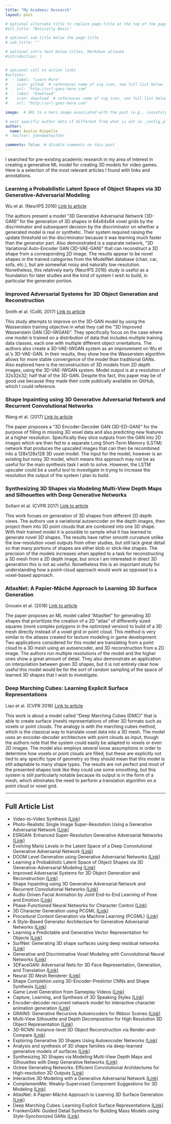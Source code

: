 ```yaml
---
title: "My Academic Research"
layout: post

# optional alternate title to replace page.title at the top of the page
#alt_title: "Basically Basic"

# optional sub-title below the page title
# sub_title: ""

# optional intro text below titles, Markdown allowed
#introduction: |


# optional call to action links
#actions:
#  - label: "Learn More"
#    icon: github  # references name of svg icon, see full list below
#    url: "http://url-goes-here.com"
#  - label: "Download"
#    icon: download  # references name of svg icon, see full list below
#    url: "http://url-goes-here.com"

image:  # URL to a hero image associated with the post (e.g., /assets/page-pic.jpg)

# post specific author data if different from what is set in _config.yml
author:
  name: Austin Riopelle
#  twitter: johndoetwitter

comments: false  # disable comments on this post
---
```

I searched for pre-existing academic research in my area of interest in creating a generative ML model for creating 3D models for video games. Here is a selection of the most relevant articles I found with links and annotations.


### Learning a Probabilistic Latent Space of Object Shapes via 3D Generative-Adversarial Modeling

Wu et al. (NeurIPS 2016)
[Link to article](https://arxiv.org/pdf/1610.07584.pdf)

The authors present a model “3D Generative Adversarial Network (3D-GAN)”  for the generation of 3D shapes in 64x64x64 voxel grids by the discriminator and subsequent decision by the discriminator on whether a generated model is real or synthetic. Their system required raising the update threshold on the discriminator because it was learning much faster than the generator part. Also demonstrated is a separate network, “3D Variational Auto-Encoder GAN (3D-VAE-GAN)” that can reconstruct a 3D shape from a corresponding 2D image. The results appear to be novel shapes in the trained categories from the ModelNet database (chair, car, sofa, etc.), but are somewhat noisy and naturally low-resolution. Nonetheless, this relatively early (NeurIPS 2016) study is useful as a foundation for later studies and the kind of system I wish to build, in particular the generator portion.

### Improved Adversarial Systems for 3D Object Generation and Reconstruction

Smith et al. (CoRL 2017)
[Link to article](https://arxiv.org/pdf/1707.09557.pdf)

This study attempts to improve on the 3D-GAN model by using the Wasserstein training objective in what they call the “3D Improved Wasserstein GAN (3D-IWGAN)”. They specifically focus on the case where one model is trained on a distribution of data that includes multiple training data classes, each one with multiple different object orientations. The authors also create a 3D-VAE-IWGAN system as an improvement on Wu et al.’s 3D-VAE-GAN. In their results, they show how the Wasserstein algorithm allows for more stable convergence of the model than traditional GANs. Also explored here is the reconstruction of 3D models from 2D depth images, using the 3D-VAE-IWGAN system. Model output is at a resolution of 32x32x32; half that of the 3D-GAN. Despite this fact, this paper may be of good use because they made their code publically available on GitHub, which I could reference.

### Shape Inpainting using 3D Generative Adversarial Network and Recurrent Convolutional Networks

Wang et al. (2017)
[Link to article](https://arxiv.org/pdf/1711.06375.pdf)

The paper proposes a “3D Encoder-Decoder GAN (3D-ED-GAN)” for the purpose of filling in missing 3D voxel data and also predicting new features at a higher resolution. Specifically they slice outputs from the GAN into 2D images which are then fed to a separate Long Short-Term Memory (LSTM) network that produces the upscaled images that can then be recombined into a 128x128x128 3D voxel model. The input for the model, however is an existing but noisy 3D model, which means this approach may not be as useful for the main synthesis task I wish to solve. However, the LSTM upscaler could be a useful tool to investigate in trying to increase the resolution the output of the system I plan to build.


### Synthesizing 3D Shapes via Modeling Multi-View Depth Maps and Silhouettes with Deep Generative Networks

Soltani et al. (CVPR 2017)
[Link to article](http://openaccess.thecvf.com/content_cvpr_2017/papers/Soltani_Synthesizing_3D_Shapes_CVPR_2017_paper.pdf)

This work focues on generation of 3D shapes from different 2D depth views. The authors use a variational autoencoder on the depth images, then project them into 3D point clouds that are combined into one 3D shape. With their trained model it is possible to sample what it has learned to generate novel 3D shapes. The results have rather smooth curvature unlike the low-resolution voxel outputs from other studies, but still lack great detail so that many portions of shapes are either blob or stick-like shapes. The precision of the models increases when applied to a task for reconstructing a 3D mesh from a 2D depth image, but since I am interested in direct 3D generation this is not as useful. Nonetheless this is an important study for understanding how a point-cloud approach would work as opposed to a voxel-based approach.

### AtlasNet: A Papier-Mâché Approach to Learning 3D Surface Generation

Groueix et al. (2018)
[Link to article](https://arxiv.org/pdf/1802.05384.pdf)

The paper proposes an ML model called “AtlasNet” for generating 3D shapes that prioritizes the creation of a 2D “atlas” of differently sized squares (more complex polygons in the optimized version) to build of a 3D mesh directly instead of a voxel grid or point cloud. This method is very similar to the atlases created for texture modeling in game development. Two applications considered for this model are translating from a point cloud to a 3D mesh using an autoencoder, and 3D reconstruction from a 2D image. The authors run multiple resolutions of the model and the higher ones show a great amount of detail. They also demonstrate an application on interpolation between given 3D shapes, but it is not entirely clear how useful this model would be for the sort of random sampling of the space of learned 3D shapes that I wish to investigate.

### Deep Marching Cubes: Learning Explicit Surface Representations

Liao et al. (CVPR 2018)
[Link to article](http://www.cvlibs.net/publications/Liao2018CVPR.pdf)

This work is about a model called “Deep Marching Cubes (DMC)” that is able to create surface (mesh) representations of other 3D formats such as voxels or point clouds. The analogy is with the marching cubes method, which is the classical way to translate voxel data into a 3D mesh. The model uses an encoder-decoder architecture with point clouds as input, though the authors note that the system could easily be adapted to voxels or even 2D images. The model also employs several loose assumptions in order to determine how voxels or point clouds are filled, but these are explicitly not tied to any specific type of geometry so they should mean that this model is still adaptable to many shape types. The results are not perfect and most of the presented shapes look like they could use some smoothing, but this system is still particularly notable because its output is in the form of a mesh, which eliminates the need to perform a translation algorithm on a point cloud or voxel grid.

*****************************

## Full Article List

- Video-to-Video Synthesis [(Link)](https://arxiv.org/pdf/1808.06601.pdf)
- Photo-Realistic Single Image Super-Resolution Using a Generative Adversarial Network [(Link)](https://arxiv.org/pdf/1609.04802.pdf)
- ESRGAN: Enhanced Super-Resolution Generative Adversarial Networks [(Link)](https://arxiv.org/pdf/1809.00219v2.pdf)
- Evolving Mario Levels in the Latent Space of a Deep Convolutional Generative Adversarial Network [(Link)](https://arxiv.org/pdf/1805.00728.pdf)
- DOOM Level Generation using Generative Adversarial Networks [(Link)](https://arxiv.org/pdf/1804.09154.pdf)
- Learning a Probabilistic Latent Space of Object Shapes via 3D Generative-Adversarial Modeling [(Link)](https://arxiv.org/pdf/1610.07584.pdf)
- Improved Adversarial Systems for 3D Object Generation and Reconstruction [(Link)](https://arxiv.org/pdf/1707.09557.pdf)
- Shape Inpainting using 3D Generative Adversarial Network and Recurrent Convolutional Networks [(Link)](https://arxiv.org/pdf/1711.06375.pdf)
- Audio-Driven Facial Animation by Joint End-to-End Learning of Pose and Emotion [(Link)](https://dl-acm-org.proxy.lib.umich.edu/citation.cfm?id=3073658)
- Phase-Functioned Neural Networks for Character Control [(Link)](http://theorangeduck.com/media/uploads/other_stuff/phasefunction.pdf)
- 3D Character Generation using PCGML [(Link)](https://www.ijitee.org/wp-content/uploads/papers/v8i6s/F60320486S19.pdf)
- Procedural Content Generation via Machine Learning (PCGML) [(Link)](https://arxiv.org/pdf/1702.00539.pdf)
- A Style-Based Generator Architecture for Generative Adversarial Networks [(Link)](https://arxiv.org/pdf/1812.04948.pdf)
- Learning a Predictable and Generative Vector Representation for Objects [(Link)](https://arxiv.org/pdf/1603.08637.pdf)
- SurfNet: Generating 3D shape surfaces using deep residual networks [(Link)](http://openaccess.thecvf.com/content_cvpr_2017/papers/Sinha_SurfNet_Generating_3D_CVPR_2017_paper.pdf)
- Generative and Discriminative Voxel Modeling with Convolutional Neural Networks [(Link)](https://arxiv.org/pdf/1608.04236.pdf)
- 3DFaceGAN: Adversarial Nets for 3D Face Representation, Generation, and Translation [(Link)](https://arxiv.org/pdf/1905.00307.pdf)
- Neural 3D Mesh Renderer [(Link)](http://openaccess.thecvf.com/content_cvpr_2018/papers/Kato_Neural_3D_Mesh_CVPR_2018_paper.pdf)
- Shape Completion using 3D-Encoder-Predictor CNNs and Shape Synthesis [(Link)](http://openaccess.thecvf.com/content_cvpr_2017/papers/Dai_Shape_Completion_Using_CVPR_2017_paper.pdf)
- Game Level Generation from Gameplay Videos [(Link)](https://www.aaai.org/ocs/index.php/AIIDE/AIIDE16/paper/view/14008/13593)
- Capture, Learning, and Synthesis of 3D Speaking Styles [(Link)](http://openaccess.thecvf.com/content_CVPR_2019/papers/Cudeiro_Capture_Learning_and_Synthesis_of_3D_Speaking_Styles_CVPR_2019_paper.pdf)
- Encoder–decoder recurrent network model for interactive character animation generation [(Link)](https://link.springer.com/article/10.1007/s00371-017-1378-5)
- GRAINS: Generative Recursive Autoencoders for INdoor Scenes [(Link)](https://dl.acm.org/citation.cfm?id=3303766)
- Multi-View Silhouette and Depth Decomposition for High Resolution 3D Object Representation [(Link)](https://arxiv.org/pdf/1802.09987.pdf)
- 3D-RCNN: Instance-level 3D Object Reconstruction via Render-and-Compare [(Link)](http://openaccess.thecvf.com/content_cvpr_2018/CameraReady/1128.pdf)
- Exploring Generative 3D Shapes Using Autoencoder Networks [(Link)](https://www.autodeskresearch.com/publications/exploring_generative_3d_shapes)
- Analysis and synthesis of 3D shape families via deep-learned generative models of surfaces [(Link)](https://people.cs.umass.edu/~hbhuang/publications/bsm/)
- Synthesizing 3D Shapes via Modeling Multi-View Depth Maps and Silhouettes with Deep Generative Networks [(Link)](http://openaccess.thecvf.com/content_cvpr_2017/papers/Soltani_Synthesizing_3D_Shapes_CVPR_2017_paper.pdf)
- Octree Generating Networks: Efficient Convolutional Architectures for High-resolution 3D Outputs [(Link)](https://arxiv.org/pdf/1703.09438.pdf)
- Interactive 3D Modeling with a Generative Adversarial Network [(Link)](https://arxiv.org/pdf/1706.05170.pdf)
- ComplementMe: Weakly-Supervised Component Suggestions for 3D Modeling [(Link)](https://arxiv.org/pdf/1708.01841.pdf)
- AtlasNet: A Papier-Mâché Approach to Learning 3D Surface Generation [(Link)](https://arxiv.org/pdf/1802.05384.pdf)
- Deep Marching Cubes: Learning Explicit Surface Representations [(Link)](http://www.cvlibs.net/publications/Liao2018CVPR.pdf)
- FrankenGAN: Guided Detail Synthesis for Building Mass Models using Style-Synchonized GANs [(Link)](http://geometry.cs.ucl.ac.uk/projects/2018/frankengan/)
